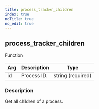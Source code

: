 ```yaml
---
title: process_tracker_children
index: true
noTitle: true
no_edit: true
---
```




<div class="vql_item"></div>


## process_tracker_children
<span class='vql_type label label-warning pull-right page-header'>Function</span>



<div class="vqlargs"></div>

Arg | Description | Type
----|-------------|-----
id|Process ID.|string (required)

### Description

Get all children of a process.

